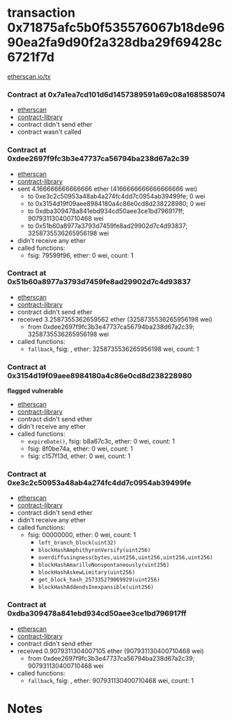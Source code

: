 # transaction 0x71875afc5b0f535576067b18de9690ea2fa9d90f2a328dba29f69428c6721f7d

[etherscan.io/tx](https://etherscan.io/tx/0x71875afc5b0f535576067b18de9690ea2fa9d90f2a328dba29f69428c6721f7d)


### Contract at 0x7a1ea7cd101d6d1457389591a69c08a168585074

* [etherscan](https://etherscan.io/address/0x7a1ea7cd101d6d1457389591a69c08a168585074)
* [contract-library](https://contract-library.com/contracts/Ethereum/7a1ea7cd101d6d1457389591a69c08a168585074)
* contract didn't send ether
* contract wasn't called


### Contract at 0xdee2697f9fc3b3e47737ca56794ba238d67a2c39

* [etherscan](https://etherscan.io/address/0xdee2697f9fc3b3e47737ca56794ba238d67a2c39)
* [contract-library](https://contract-library.com/contracts/Ethereum/dee2697f9fc3b3e47737ca56794ba238d67a2c39)
* sent 4.166666666666666 ether (4166666666666666666 wei)
    * to 0xe3c2c50953a48ab4a274fc4dd7c0954ab39499fe; 0 wei
    * to 0x3154d19f09aee8984180a4c86e0cd8d238228980; 0 wei
    * to 0xdba309478a841ebd934cd50aee3ce1bd796917ff; 907931130400710468 wei
    * to 0x51b60a8977a3793d7459fe8ad29902d7c4d93837; 3258735536265956198 wei
* didn't receive any ether
* called functions:
    * fsig: 79599f96, ether: 0 wei, count: 1


### Contract at 0x51b60a8977a3793d7459fe8ad29902d7c4d93837

* [etherscan](https://etherscan.io/address/0x51b60a8977a3793d7459fe8ad29902d7c4d93837)
* [contract-library](https://contract-library.com/contracts/Ethereum/51b60a8977a3793d7459fe8ad29902d7c4d93837)
* contract didn't send ether
* received 3.2587355362659562 ether (3258735536265956198 wei)
    * from 0xdee2697f9fc3b3e47737ca56794ba238d67a2c39; 3258735536265956198 wei
* called functions:
    * `fallback`, fsig: , ether: 3258735536265956198 wei, count: 1


### Contract at 0x3154d19f09aee8984180a4c86e0cd8d238228980

**flagged vulnerable**

* [etherscan](https://etherscan.io/address/0x3154d19f09aee8984180a4c86e0cd8d238228980)
* [contract-library](https://contract-library.com/contracts/Ethereum/3154d19f09aee8984180a4c86e0cd8d238228980)
* contract didn't send ether
* didn't receive any ether
* called functions:
    * `expireDate()`, fsig: b8a67c3c, ether: 0 wei, count: 1
    * fsig: 8f0be74a, ether: 0 wei, count: 1
    * fsig: c157f13d, ether: 0 wei, count: 1


### Contract at 0xe3c2c50953a48ab4a274fc4dd7c0954ab39499fe

* [etherscan](https://etherscan.io/address/0xe3c2c50953a48ab4a274fc4dd7c0954ab39499fe)
* [contract-library](https://contract-library.com/contracts/Ethereum/e3c2c50953a48ab4a274fc4dd7c0954ab39499fe)
* contract didn't send ether
* didn't receive any ether
* called functions:
    * fsig: 00000000, ether: 0 wei, count: 1
        * `left_branch_block(uint32)`
        * `blockHashAmphithyronVersify(uint256)`
        * `overdiffusingness(bytes,uint256,uint256,uint256,uint256)`
        * `blockHashAmarilloNonspontaneously(uint256)`
        * `blockHashAskewLimitary(uint256)`
        * `get_block_hash_257335279069929(uint256)`
        * `blockHashAddendsInexpansible(uint256)`


### Contract at 0xdba309478a841ebd934cd50aee3ce1bd796917ff

* [etherscan](https://etherscan.io/address/0xdba309478a841ebd934cd50aee3ce1bd796917ff)
* [contract-library](https://contract-library.com/contracts/Ethereum/dba309478a841ebd934cd50aee3ce1bd796917ff)
* contract didn't send ether
* received 0.9079311304007105 ether (907931130400710468 wei)
    * from 0xdee2697f9fc3b3e47737ca56794ba238d67a2c39; 907931130400710468 wei
* called functions:
    * `fallback`, fsig: , ether: 907931130400710468 wei, count: 1

# Notes

